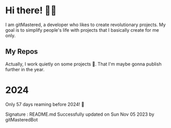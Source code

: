 
# Hi there! 🙋‍♂️
I am gitMastered, a developer who likes to create revolutionary projects.
My goal is to simplify people's life with projects that I basically create for me only.

## My Repos
Actually, I work quietly on some projects 👀. That I'm maybe gonna publish further in the year.

# 2024
Only 57 days reaming before 2024! 🙌

Signature : README.md Successfully updated on Sun Nov 05 2023 by gitMasteredBot

